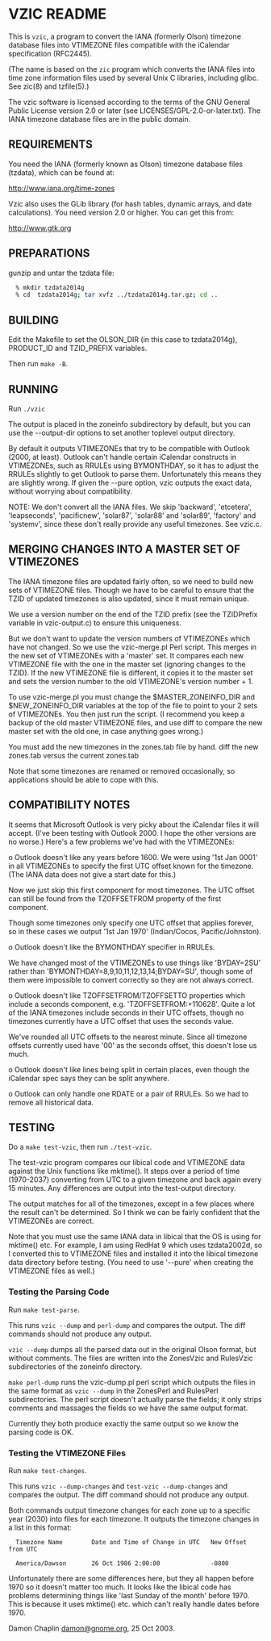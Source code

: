 # VZIC README

This is `vzic`, a program to convert the IANA (formerly Olson)
timezone database files into VTIMEZONE files compatible with the
iCalendar specification (RFC2445).

(The name is based on the `zic` program which converts the IANA files into
time zone information files used by several Unix C libraries, including
glibc. See zic(8) and tzfile(5).)

The vzic software is licensed according to the terms of the
GNU General Public License version 2.0 or later (see LICENSES/GPL-2.0-or-later.txt).
The IANA timezone database files are in the public domain.

## REQUIREMENTS

You need the IANA (formerly known as Olson) timezone database files (tzdata),
which  can be found at:

  <http://www.iana.org/time-zones>

Vzic also uses the GLib library (for hash tables, dynamic arrays, and date
calculations). You need version 2.0 or higher. You can get this from:

  <http://www.gtk.org>

## PREPARATIONS

gunzip and untar the tzdata file:

```bash
  % mkdir tzdata2014g
  % cd  tzdata2014g; tar xvfz ../tzdata2014g.tar.gz; cd ..
```

## BUILDING

Edit the Makefile to set the OLSON_DIR (in this case to tzdata2014g),
PRODUCT_ID and TZID_PREFIX variables.

Then run `make -B`.

## RUNNING

Run `./vzic`

The output is placed in the zoneinfo subdirectory by default,
but you can use the --output-dir options to set another toplevel output
directory.

By default it outputs VTIMEZONEs that try to be compatible with Outlook
(2000, at least). Outlook can't handle certain iCalendar constructs in
VTIMEZONEs, such as RRULEs using BYMONTHDAY, so it has to adjust the RRULEs
slightly to get Outlook to parse them. Unfortunately this means they are
slightly wrong. If given the --pure option, vzic outputs the exact data,
without worrying about compatibility.

NOTE: We don't convert all the IANA files. We skip 'backward', 'etcetera',
'leapseconds', 'pacificnew', 'solar87', 'solar88' and 'solar89', 'factory'
and 'systemv', since these don't really provide any useful timezones.
See vzic.c.

## MERGING CHANGES INTO A MASTER SET OF VTIMEZONES

The IANA timezone files are updated fairly often, so we need to build new
sets of VTIMEZONE files. Though we have to be careful to ensure that the TZID
of updated timezones is also updated, since it must remain unique.

We use a version number on the end of the TZID prefix (see the TZIDPrefix
variable in vzic-output.c) to ensure this uniqueness.

But we don't want to update the version numbers of VTIMEZONEs which have not
changed. So we use the vzic-merge.pl Perl script. This merges in the new set
of VTIMEZONEs with a 'master' set. It compares each new VTIMEZONE file with
the one in the master set (ignoring changes to the TZID). If the new
VTIMEZONE file is different, it copies it to the master set and sets the
version number to the old VTIMEZONE's version number + 1.

To use vzic-merge.pl you must change the $MASTER_ZONEINFO_DIR and
$NEW_ZONEINFO_DIR variables at the top of the file to point to your 2 sets of
VTIMEZONEs. You then just run the script. (I recommend you keep a backup of
the old master VTIMEZONE files, and use diff to compare the new master set
with the old one, in case anything goes wrong.)

You must add the new timezones in the zones.tab file by hand.
diff the new zones.tab versus the current zones.tab

Note that some timezones are renamed or removed occasionally, so applications
should be able to cope with this.

## COMPATIBILITY NOTES

It seems that Microsoft Outlook is very picky about the iCalendar files it
will accept. (I've been testing with Outlook 2000. I hope the other versions
are no worse.) Here's a few problems we've had with the VTIMEZONEs:

 o Outlook doesn't like any years before 1600. We were using '1st Jan 0001'
   in all VTIMEZONEs to specify the first UTC offset known for the timezone.
   (The IANA data does not give a start date for this.)

   Now we just skip this first component for most timezones. The UTC offset
   can still be found from the TZOFFSETFROM property of the first component.

   Though some timezones only specify one UTC offset that applies forever,
   so in these cases we output '1st Jan 1970' (Indian/Cocos,
   Pacific/Johnston).

 o Outlook doesn't like the BYMONTHDAY specifier in RRULEs.

   We have changed most of the VTIMEZONEs to use things like 'BYDAY=2SU'
   rather than 'BYMONTHDAY=8,9,10,11,12,13,14;BYDAY=SU', though some of
   them were impossible to convert correctly so they are not always correct.

 o Outlook doesn't like TZOFFSETFROM/TZOFFSETTO properties which include a
   seconds component, e.g. 'TZOFFSETFROM:+110628'.
   Quite a lot of the IANA timezones include seconds in their UTC offsets,
   though no timezones currently have a UTC offset that uses the seconds
   value.

   We've rounded all UTC offsets to the nearest minute. Since all timezone
   offsets currently used have '00' as the seconds offset, this doesn't lose
   us much.

 o Outlook doesn't like lines being split in certain places, even though
   the iCalendar spec says they can be split anywhere.

 o Outlook can only handle one RDATE or a pair of RRULEs. So we had to remove
   all historical data.

## TESTING

Do a `make test-vzic`, then run `./test-vzic`.

The test-vzic program compares our libical code and VTIMEZONE data against
the Unix functions like mktime(). It steps over a period of time (1970-2037)
converting from UTC to a given timezone and back again every 15 minutes.
Any differences are output into the test-output directory.

The output matches for all of the timezones, except in a few places where the
result can't be determined. So I think we can be fairly confident that the
VTIMEZONEs are correct.

Note that you must use the same IANA data in libical that the OS is using
for mktime() etc. For example, I am using RedHat 9 which uses tzdata2002d,
so I converted this to VTIMEZONE files and installed it into the libical
timezone data directory before testing. (You need to use '--pure' when
creating the VTIMEZONE files as well.)

### Testing the Parsing Code

Run `make test-parse`.

This runs `vzic --dump` and `perl-dump` and compares the output. The diff
commands should not produce any output.

`vzic --dump` dumps all the parsed data out in the original Olson format,
but without comments. The files are written into the ZonesVzic and RulesVzic
subdirectories of the zoneinfo directory.

`make perl-dump` runs the vzic-dump.pl perl script which outputs the files
in the same format as `vzic --dump` in the ZonesPerl and RulesPerl
subdirectories. The perl script doesn't actually parse the fields; it only
strips comments and massages the fields so we have the same output format.

Currently they both produce exactly the same output so we know the parsing
code is OK.

### Testing the VTIMEZONE Files

Run `make test-changes`.

This runs `vzic --dump-changes` and `test-vzic --dump-changes` and compares
the output. The diff command should not produce any output.

Both commands output timezone changes for each zone up to a specific year
(2030) into files for each timezone. It outputs the timezone changes in a
list in this format:

```text
  Timezone Name        Date and Time of Change in UTC   New Offset from UTC

  America/Dawson       26 Oct 1986 2:00:00              -0800
```

Unfortunately there are some differences here, but they all happen before
1970 so it doesn't matter too much. It looks like the libical code has
problems determining things like 'last Sunday of the month' before 1970.
This is because it uses mktime() etc. which can't really handle dates
before 1970.

Damon Chaplin <damon@gnome.org>, 25 Oct 2003.
